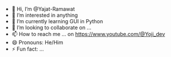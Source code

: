 - 👋 Hi, I’m @Yajat-Ramawat
- 👀 I’m interested in anything 
- 🌱 I’m currently learning GUI in Python
- 💞️ I’m looking to collaborate on ...
- 📫 How to reach me ... on https://www.youtube.com/@Yoji_dev
- 😄 Pronouns: He/Him
- ⚡ Fun fact: ...

<!---
Yajat-Ramawat/Yajat-Ramawat is a ✨ special ✨ repository because its `README.md` (this file) appears on your GitHub profile.
You can click the Preview link to take a look at your changes.
--->
